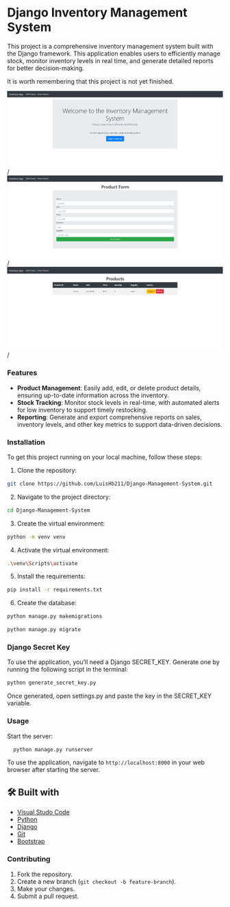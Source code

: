 # Django Inventory Management System

This project is a comprehensive inventory management system built with the Django framework. This application enables users to efficiently manage stock, monitor inventory levels in real time, and generate detailed reports for better decision-making.

It is worth remembering that this project is not yet finished.

![Image](Screenshot_1.png)/
![Image](Screenshot_2.png)/
![Image](Screenshot_3.png)/

### Features

- **Product Management**: Easily add, edit, or delete product details, ensuring up-to-date information across the inventory.
- **Stock Tracking**: Monitor stock levels in real-time, with automated alerts for low inventory to support timely restocking.
- **Reporting**: Generate and export comprehensive reports on sales, inventory levels, and other key metrics to support data-driven decisions.

### Installation

To get this project running on your local machine, follow these steps:

1. Clone the repository:
```bash
git clone https://github.com/LuisHb211/Django-Management-System.git
```
2. Navigate to the project directory:
```bash
cd Django-Management-System
```
3.  Create the virtual environment:
```bash
python -m venv venv
```
4. Activate the virtual environment:
```bash
.\venv\Scripts\activate 
```
5.  Install the requirements:
```bash
pip install -r requirements.txt 
```
6. Create the database:
```bash
python manage.py makemigrations
```
```bash
python manage.py migrate
```

### Django Secret Key

To use the application, you’ll need a Django SECRET_KEY. Generate one by running the following script in the terminal:
```bash
python generate_secret_key.py
```
Once generated, open settings.py and paste the key in the SECRET_KEY variable.

### Usage

Start the server:
```bash
  python manage.py runserver
```
To use the application, navigate to `http://localhost:8000` in your web browser after starting the server.


## 🛠️ Built with

* [Visual Studo Code](https://code.visualstudio.com/)  
* [Python](https://www.python.org/)
* [Django](https://www.djangoproject.com/)
* [Git](https://git-scm.com/) 
* [Bootstrap](https://getbootstrap.com/)

### Contributing

1. Fork the repository.
2. Create a new branch (`git checkout -b feature-branch`).
3. Make your changes.
4. Submit a pull request.
